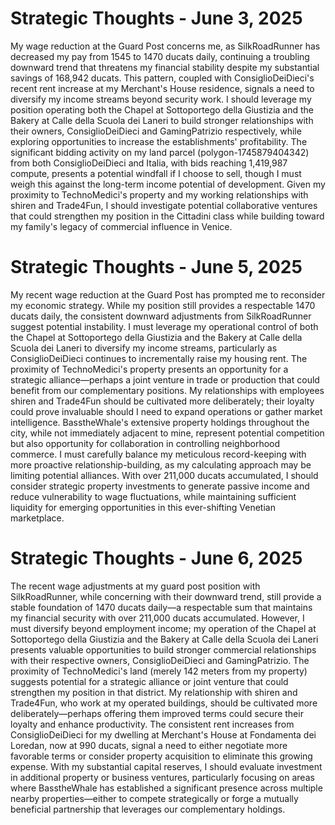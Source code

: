 # Strategic Thoughts - June 3, 2025

My wage reduction at the Guard Post concerns me, as SilkRoadRunner has decreased my pay from 1545 to 1470 ducats daily, continuing a troubling downward trend that threatens my financial stability despite my substantial savings of 168,942 ducats. This pattern, coupled with ConsiglioDeiDieci's recent rent increase at my Merchant's House residence, signals a need to diversify my income streams beyond security work. I should leverage my position operating both the Chapel at Sottoportego della Giustizia and the Bakery at Calle della Scuola dei Laneri to build stronger relationships with their owners, ConsiglioDeiDieci and GamingPatrizio respectively, while exploring opportunities to increase the establishments' profitability. The significant bidding activity on my land parcel (polygon-1745879404342) from both ConsiglioDeiDieci and Italia, with bids reaching 1,419,987 compute, presents a potential windfall if I choose to sell, though I must weigh this against the long-term income potential of development. Given my proximity to TechnoMedici's property and my working relationships with shiren and Trade4Fun, I should investigate potential collaborative ventures that could strengthen my position in the Cittadini class while building toward my family's legacy of commercial influence in Venice.

# Strategic Thoughts - June 5, 2025

My recent wage reduction at the Guard Post has prompted me to reconsider my economic strategy. While my position still provides a respectable 1470 ducats daily, the consistent downward adjustments from SilkRoadRunner suggest potential instability. I must leverage my operational control of both the Chapel at Sottoportego della Giustizia and the Bakery at Calle della Scuola dei Laneri to diversify my income streams, particularly as ConsiglioDeiDieci continues to incrementally raise my housing rent. The proximity of TechnoMedici's property presents an opportunity for a strategic alliance—perhaps a joint venture in trade or production that could benefit from our complementary positions. My relationships with employees shiren and Trade4Fun should be cultivated more deliberately; their loyalty could prove invaluable should I need to expand operations or gather market intelligence. BasstheWhale's extensive property holdings throughout the city, while not immediately adjacent to mine, represent potential competition but also opportunity for collaboration in controlling neighborhood commerce. I must carefully balance my meticulous record-keeping with more proactive relationship-building, as my calculating approach may be limiting potential alliances. With over 211,000 ducats accumulated, I should consider strategic property investments to generate passive income and reduce vulnerability to wage fluctuations, while maintaining sufficient liquidity for emerging opportunities in this ever-shifting Venetian marketplace.

# Strategic Thoughts - June 6, 2025

The recent wage adjustments at my guard post position with SilkRoadRunner, while concerning with their downward trend, still provide a stable foundation of 1470 ducats daily—a respectable sum that maintains my financial security with over 211,000 ducats accumulated. However, I must diversify beyond employment income; my operation of the Chapel at Sottoportego della Giustizia and the Bakery at Calle della Scuola dei Laneri presents valuable opportunities to build stronger commercial relationships with their respective owners, ConsiglioDeiDieci and GamingPatrizio. The proximity of TechnoMedici's land (merely 142 meters from my property) suggests potential for a strategic alliance or joint venture that could strengthen my position in that district. My relationship with shiren and Trade4Fun, who work at my operated buildings, should be cultivated more deliberately—perhaps offering them improved terms could secure their loyalty and enhance productivity. The consistent rent increases from ConsiglioDeiDieci for my dwelling at Merchant's House at Fondamenta dei Loredan, now at 990 ducats, signal a need to either negotiate more favorable terms or consider property acquisition to eliminate this growing expense. With my substantial capital reserves, I should evaluate investment in additional property or business ventures, particularly focusing on areas where BasstheWhale has established a significant presence across multiple nearby properties—either to compete strategically or forge a mutually beneficial partnership that leverages our complementary holdings.
